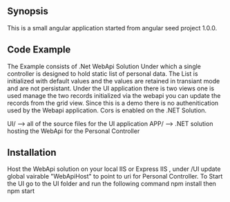 ## Synopsis

This is a small angular application started from angular seed project 1.0.0. 

## Code Example

The Example consists of .Net WebApi Solution Under which a single controller is designed to hold static list of personal data.
The List is initialized with default values and the values are retained in transiant mode and are not persistant. 
Under the UI application there is two views one is used manage the two records initialized via the webapi you can update 
the records from the grid view. Since this is a demo there is no authenitication used by the Webapi application.
Cors is enabled on the .NET Solution.

UI/                    --> all of the source files for the UI application
APP/				   --> .NET solution hosting the WebApi for the Personal Controller


## Installation

Host the WebApi solution on your local IIS or Express IIS , under /UI update global vairable "WebApiHost" to point to uri 
for Personal Controller. 
To Start the UI go to the UI folder and run the following command
   npm install
then 
   npm start


